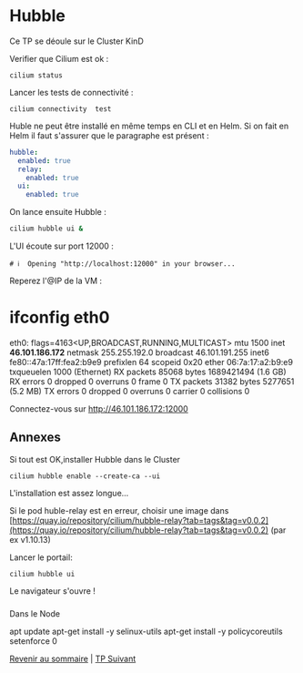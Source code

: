 # Hubble
Ce TP se déoule sur le Cluster KinD

Verifier que Cilium est ok :
```shell
cilium status
```
Lancer les tests de connectivité :
```shell
cilium connectivity  test
```

Huble ne peut être installé en même temps en CLI et en Helm.
Si on fait en Helm il faut s'assurer que le paragraphe est présent :
```yaml
hubble:
  enabled: true
  relay:
    enabled: true
  ui:
    enabled: true
```
On lance ensuite Hubble :
```bash
cilium hubble ui &
```
L'UI écoute sur port 12000 :
```
# ℹ️  Opening "http://localhost:12000" in your browser...
```
Reperez l'@IP de la VM :
# ifconfig eth0
eth0: flags=4163<UP,BROADCAST,RUNNING,MULTICAST>  mtu 1500
        inet **46.101.186.172**  netmask 255.255.192.0  broadcast 46.101.191.255
        inet6 fe80::47a:17ff:fea2:b9e9  prefixlen 64  scopeid 0x20<link>
        ether 06:7a:17:a2:b9:e9  txqueuelen 1000  (Ethernet)
        RX packets 85068  bytes 1689421494 (1.6 GB)
        RX errors 0  dropped 0  overruns 0  frame 0
        TX packets 31382  bytes 5277651 (5.2 MB)
        TX errors 0  dropped 0 overruns 0  carrier 0  collisions 0

Connectez-vous sur http://46.101.186.172:12000

## Annexes

Si tout est OK,installer Hubble dans le Cluster
```shell
cilium hubble enable --create-ca --ui
```
L'installation est assez longue...

Si le pod huble-relay est en erreur, choisir une image dans [https://quay.io/repository/cilium/hubble-relay?tab=tags&tag=v0.0.2](https://quay.io/repository/cilium/hubble-relay?tab=tags&tag=v0.0.2) (par ex v1.10.13)

Lancer le portail:

```shell
cilium hubble ui
```

Le navigateur s'ouvre !


###
Dans le Node

apt update
apt-get install -y selinux-utils
apt-get install -y policycoreutils
setenforce 0


[Revenir au sommaire](../README.md) | [TP Suivant](./TP13.md)